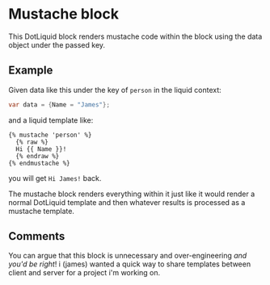 ﻿# Mustache block

This DotLiquid block renders mustache code within the block using the data
object under the passed key.

## Example

Given data like this under the key of `person` in the liquid context:

```c#
var data = {Name = "James"};
```

and a liquid template like:

```
{% mustache 'person' %}
  {% raw %}
  Hi {{ Name }}!
  {% endraw %}
{% endmustache %}
```

you will get `Hi James!` back.

The mustache block renders everything within it just like it would render a
normal DotLiquid template and then whatever results is processed
as a mustache template.

## Comments

You can argue that this block is unnecessary and over-engineering *and you'd be
right*! i (james) wanted a quick way to share templates between client and
server for a project i'm working on.

